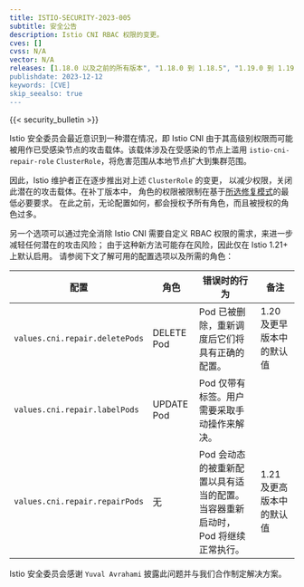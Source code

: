 ```yaml
---
title: ISTIO-SECURITY-2023-005
subtitle: 安全公告
description: Istio CNI RBAC 权限的变更。
cves: []
cvss: N/A
vector: N/A
releases: [1.18.0 以及之前的所有版本", "1.18.0 到 1.18.5", "1.19.0 到 1.19.4", "1.20.0"]
publishdate: 2023-12-12
keywords: [CVE]
skip_seealso: true
---
```


{{< security_bulletin >}}

Istio 安全委员会最近意识到一种潜在情况，即 Istio CNI
由于其高级别权限而可能被用作已受感染节点的攻击载体。该载体涉及在受感染的节点上滥用
`istio-cni-repair-role` `ClusterRole`，将危害范围从本地节点扩大到集群范围。

因此，Istio 维护者正在逐步推出对上述 `ClusterRole` 的变更，
以减少权限，关闭此潜在的攻击载体。在补丁版本中，
角色的权限被限制在基于[所选修复模式](/zh/docs/setup/additional-setup/cni/#race-condition--mitigation)的最低必要要求。
在此之前，无论配置如何，都会授权予所有角色，而且被授权的角色过多。

另一个选项可以通过完全消除 Istio CNI 需要自定义 RBAC 权限的需求，来进一步减轻任何潜在的攻击风险；
由于这种新方法可能存在风险，因此仅在 Istio 1.21+ 上默认启用。 请参阅下文了解可用的配置选项以及所需的角色：

| 配置                             | 角色         | 错误时的行为                                      | 备注              |
|--------------------------------|------------|---------------------------------------------|-----------------|
| `values.cni.repair.deletePods` | DELETE Pod | Pod 已被删除，重新调度后它们将具有正确的配置。                   | 1.20 及更早版本中的默认值 |
| `values.cni.repair.labelPods`  | UPDATE Pod | Pod 仅带有标签。用户需要采取手动操作来解决。                    |                 |
| `values.cni.repair.repairPods` | 无          | Pod 会动态的被重新配置以具有适当的配置。当容器重新启动时，Pod 将继续正常执行。 | 1.21 及更高版本中的默认值 |

Istio 安全委员会感谢 `Yuval Avrahami` 披露此问题并与我们合作制定解决方案。

